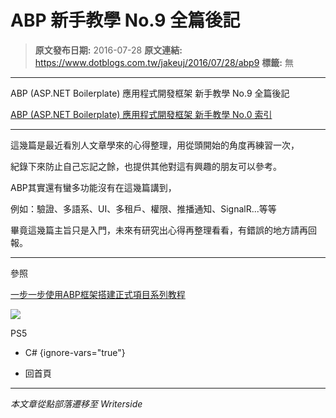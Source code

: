 # ABP 新手教學 No.9 全篇後記

> **原文發布日期:** 2016-07-28
> **原文連結:** https://www.dotblogs.com.tw/jakeuj/2016/07/28/abp9
> **標籤:** 無

---

ABP (ASP.NET Boilerplate) 應用程式開發框架 新手教學 No.9 全篇後記

[ABP (ASP.NET Boilerplate) 應用程式開發框架 新手教學 No.0 索引](https://dotblogs.com.tw/jakeuj/2016/07/28/abp0)

---

這幾篇是最近看別人文章學來的心得整理，用從頭開始的角度再練習一次，

紀錄下來防止自己忘記之餘，也提供其他對這有興趣的朋友可以參考。

ABP其實還有蠻多功能沒有在這幾篇講到，

例如：驗證、多語系、UI、多租戶、權限、推播通知、SignalR...等等

畢竟這幾篇主旨只是入門，未來有研究出心得再整理看看，有錯誤的地方請再回報。

---

參照

[一步一步使用ABP框架搭建正式項目系列教程](http://www.cnblogs.com/farb/p/4849791.html)

![](https://card.psnprofiles.com/1/jakeuj.png)

PS5

* C#
{ignore-vars="true"}

* 回首頁

---

*本文章從點部落遷移至 Writerside*
